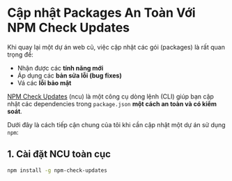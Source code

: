 # Cập nhật Packages An Toàn Với NPM Check Updates

Khi quay lại một dự án web cũ, việc cập nhật các gói (packages) là rất quan trọng để:

- Nhận được các **tính năng mới**
- Áp dụng các **bản sửa lỗi (bug fixes)**
- Vá các **lỗi bảo mật**

[NPM Check Updates](https://www.npmjs.com/package/npm-check-updates) (ncu) là một công cụ dòng lệnh (CLI) giúp bạn cập nhật các dependencies trong `package.json` **một cách an toàn và có kiểm soát**.

Dưới đây là cách tiếp cận chung của tôi khi cần cập nhật một dự án sử dụng `npm`:

## 1. Cài đặt NCU toàn cục

```bash
npm install -g npm-check-updates

